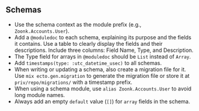 ## Schemas

- Use the schema context as the module prefix (e.g., `Zoonk.Accounts.User`).
- Add a `@moduledoc` to each schema, explaining its purpose and the fields it contains. Use a table to clearly display the fields and their descriptions. Include three columns: Field Name, Type, and Description.
- The Type field for arrays in `@moduledoc` should be `List` instead of `Array`.
- Add `timestamps(type: :utc_datetime_usec)` to all schemas.
- When writing or updating a schema, also create a migration file for it. Use `mix ecto.gen.migration` to generate the migration file or store it at `priv/repo/migrations/` with a timestamp prefix.
- When using a schema module, use `alias Zoonk.Accounts.User` to avoid long module names.
- Always add an empty `default` value (`[]`) for `array` fields in the schema.
